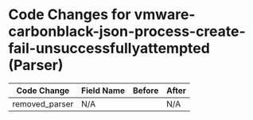 # Code Changes for vmware-carbonblack-json-process-create-fail-unsuccessfullyattempted (Parser)

| Code Change | Field Name | Before | After |
|-------------|------------|--------|-------|
| removed_parser | N/A |  | N/A |